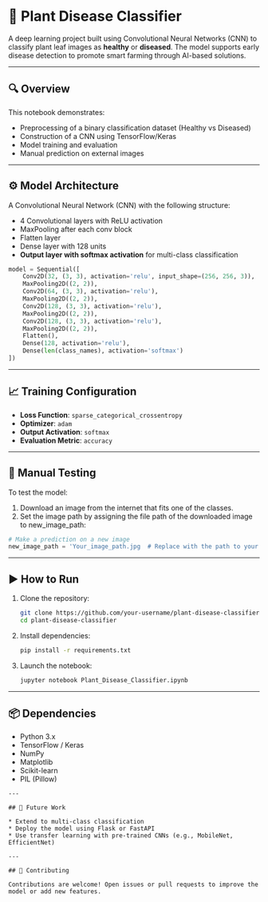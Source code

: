 # 🌿 Plant Disease Classifier

A deep learning project built using Convolutional Neural Networks (CNN) to classify plant leaf images as **healthy** or **diseased**. The model supports early disease detection to promote smart farming through AI-based solutions.

---

## 🔍 Overview

This notebook demonstrates:

* Preprocessing of a binary classification dataset (Healthy vs Diseased)
* Construction of a CNN using TensorFlow/Keras
* Model training and evaluation
* Manual prediction on external images

---

## ⚙️ Model Architecture

A Convolutional Neural Network (CNN) with the following structure:

* 4 Convolutional layers with ReLU activation
* MaxPooling after each conv block
* Flatten layer
* Dense layer with 128 units
* **Output layer with softmax activation** for multi-class classification

```python
model = Sequential([
    Conv2D(32, (3, 3), activation='relu', input_shape=(256, 256, 3)),
    MaxPooling2D((2, 2)),
    Conv2D(64, (3, 3), activation='relu'),
    MaxPooling2D((2, 2)),
    Conv2D(128, (3, 3), activation='relu'),
    MaxPooling2D((2, 2)),
    Conv2D(128, (3, 3), activation='relu'),
    MaxPooling2D((2, 2)),
    Flatten(),
    Dense(128, activation='relu'),
    Dense(len(class_names), activation='softmax')
])
```

---

## 📈 Training Configuration

* **Loss Function**: `sparse_categorical_crossentropy`
* **Optimizer**: `adam`
* **Output Activation**: `softmax`
* **Evaluation Metric**: `accuracy`

---

## 🧪 Manual Testing

To test the model:

1. Download an image from the internet that fits one of the classes.
2. Set the image path by assigning the file path of the downloaded image to new_image_path:

```python
# Make a prediction on a new image
new_image_path = 'Your_image_path.jpg  # Replace with the path to your downloaded image
```

---

## ▶️ How to Run

1. Clone the repository:

   ```bash
   git clone https://github.com/your-username/plant-disease-classifier.git
   cd plant-disease-classifier
   ```

2. Install dependencies:

   ```bash
   pip install -r requirements.txt
   ```

3. Launch the notebook:

   ```bash
   jupyter notebook Plant_Disease_Classifier.ipynb
   ```

---

## 📦 Dependencies

* Python 3.x
* TensorFlow / Keras
* NumPy
* Matplotlib
* Scikit-learn
* PIL (Pillow)
```
---

## 🔮 Future Work

* Extend to multi-class classification
* Deploy the model using Flask or FastAPI
* Use transfer learning with pre-trained CNNs (e.g., MobileNet, EfficientNet)

---

## 🤝 Contributing

Contributions are welcome! Open issues or pull requests to improve the model or add new features.

